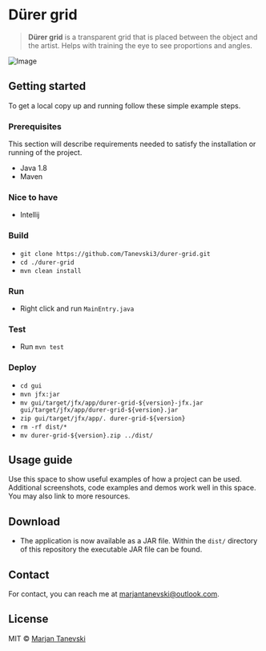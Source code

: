 # Dürer grid
> **Dürer grid** is a transparent grid that is placed between the object and the artist. Helps with training the eye to see proportions and angles.

![Image](header.png)

## Getting started 
To get a local copy up and running follow these simple example steps.

### Prerequisites
This section will describe requirements needed to satisfy the installation or running of the project.

 - Java 1.8
 - Maven
 
### Nice to have
 - Intellij

### Build
 - `git clone https://github.com/Tanevski3/durer-grid.git`
 - `cd ./durer-grid`
 - `mvn clean install`
 
### Run
 - Right click and run `MainEntry.java`
 
### Test
 - Run `mvn test`
 
### Deploy
 - `cd gui`
 - `mvn jfx:jar`
 - `mv gui/target/jfx/app/durer-grid-${version}-jfx.jar gui/target/jfx/app/durer-grid-${version}.jar`
 - `zip gui/target/jfx/app/. durer-grid-${version}`
 - `rm -rf dist/*`
 - `mv durer-grid-${version}.zip ../dist/`

## Usage guide
Use this space to show useful examples of how a project can be used. Additional screenshots, code examples and demos work well in this space. You may also link to more resources.  

## Download
 - The application is now available as a JAR file. Within the `dist/` directory of this repository the executable JAR file can be found.
 
## Contact

For contact, you can reach me at [marjantanevski@outlook.com](marjantanevski@outlook.com).

## License

MIT © [Marjan Tanevski](marjantanevski@outlook.com)
